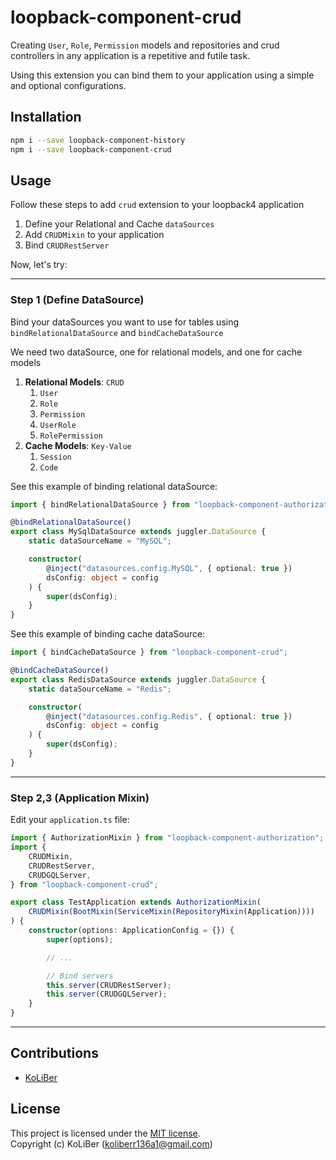 # loopback-component-crud

Creating `User`, `Role`, `Permission` models and repositories and crud controllers in any application is a repetitive and futile task.

Using this extension you can bind them to your application using a simple and optional configurations.

## Installation

```bash
npm i --save loopback-component-history
npm i --save loopback-component-crud
```

## Usage

Follow these steps to add `crud` extension to your loopback4 application

1. Define your Relational and Cache `dataSources`
2. Add `CRUDMixin` to your application
3. Bind `CRUDRestServer`

Now, let's try:

---

### Step 1 (Define DataSource)

Bind your dataSources you want to use for tables using `bindRelationalDataSource` and `bindCacheDataSource`

We need two dataSource, one for relational models, and one for cache models

1. **Relational Models**: `CRUD`
    1. `User`
    2. `Role`
    3. `Permission`
    4. `UserRole`
    5. `RolePermission`
2. **Cache Models**: `Key-Value`
    1. `Session`
    2. `Code`

See this example of binding relational dataSource:

```ts
import { bindRelationalDataSource } from "loopback-component-authorization";

@bindRelationalDataSource()
export class MySqlDataSource extends juggler.DataSource {
    static dataSourceName = "MySQL";

    constructor(
        @inject("datasources.config.MySQL", { optional: true })
        dsConfig: object = config
    ) {
        super(dsConfig);
    }
}
```

See this example of binding cache dataSource:

```ts
import { bindCacheDataSource } from "loopback-component-crud";

@bindCacheDataSource()
export class RedisDataSource extends juggler.DataSource {
    static dataSourceName = "Redis";

    constructor(
        @inject("datasources.config.Redis", { optional: true })
        dsConfig: object = config
    ) {
        super(dsConfig);
    }
}
```

---

### Step 2,3 (Application Mixin)

Edit your `application.ts` file:

```ts
import { AuthorizationMixin } from "loopback-component-authorization";
import {
    CRUDMixin,
    CRUDRestServer,
    CRUDGQLServer,
} from "loopback-component-crud";

export class TestApplication extends AuthorizationMixin(
    CRUDMixin(BootMixin(ServiceMixin(RepositoryMixin(Application))))
) {
    constructor(options: ApplicationConfig = {}) {
        super(options);

        // ...

        // Bind servers
        this.server(CRUDRestServer);
        this.server(CRUDGQLServer);
    }
}
```

---

## Contributions

-   [KoLiBer](https://www.linkedin.com/in/mohammad-hosein-nemati-665b1813b/)

## License

This project is licensed under the [MIT license](LICENSE).  
Copyright (c) KoLiBer (koliberr136a1@gmail.com)
